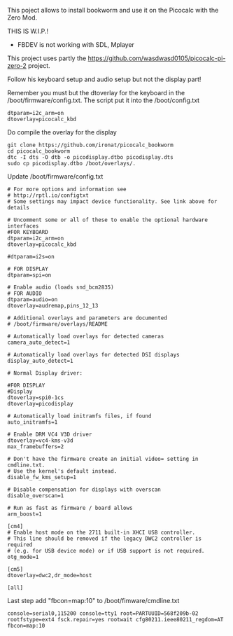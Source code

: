 

This poject allows to install bookworm and use it on the Picocalc with the Zero Mod.

THIS IS W.I.P.!

* FBDEV is not working with SDL, Mplayer


This project uses partly the https://github.com/wasdwasd0105/picocalc-pi-zero-2 project.

Follow his keyboard setup and audio setup but not the display part!

Remember you must but the dtoverlay for the keyboard in the /boot/firmware/config.txt. The script put it into the /boot/config.txt
```
dtparam=i2c_arm=on
dtoverlay=picocalc_kbd
```


Do compile the overlay for the display

```
git clone https://github.com/ironat/picocalc_bookworm
cd picocalc_bookworm
dtc -I dts -O dtb -o picodisplay.dtbo picodisplay.dts
sudo cp picodisplay.dtbo /boot/overlays/.
```
Update /boot/firmware/config.txt

```
# For more options and information see
# http://rptl.io/configtxt
# Some settings may impact device functionality. See link above for details

# Uncomment some or all of these to enable the optional hardware interfaces
#FOR KEYBOARD
dtparam=i2c_arm=on
dtoverlay=picocalc_kbd

#dtparam=i2s=on

# FOR DISPLAY
dtparam=spi=on

# Enable audio (loads snd_bcm2835)
# FOR AUDIO
dtparam=audio=on
dtoverlay=audremap,pins_12_13

# Additional overlays and parameters are documented
# /boot/firmware/overlays/README

# Automatically load overlays for detected cameras
camera_auto_detect=1

# Automatically load overlays for detected DSI displays
display_auto_detect=1

# Normal Display driver:

#FOR DISPLAY
#Display
dtoverlay=spi0-1cs
dtoverlay=picodisplay

# Automatically load initramfs files, if found
auto_initramfs=1

# Enable DRM VC4 V3D driver
dtoverlay=vc4-kms-v3d
max_framebuffers=2

# Don't have the firmware create an initial video= setting in cmdline.txt.
# Use the kernel's default instead.
disable_fw_kms_setup=1

# Disable compensation for displays with overscan
disable_overscan=1

# Run as fast as firmware / board allows
arm_boost=1

[cm4]
# Enable host mode on the 2711 built-in XHCI USB controller.
# This line should be removed if the legacy DWC2 controller is required
# (e.g. for USB device mode) or if USB support is not required.
otg_mode=1

[cm5]
dtoverlay=dwc2,dr_mode=host

[all]
```

Last step add "fbcon=map:10" to /boot/fimware/cmdline.txt

```
console=serial0,115200 console=tty1 root=PARTUUID=568f209b-02 rootfstype=ext4 fsck.repair=yes rootwait cfg80211.ieee80211_regdom=AT fbcon=map:10
```



